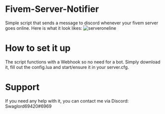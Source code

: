 # Fivem-Server-Notifier
 Simple script that sends a message to discord whenever your fivem server goes online.
 Here is what it look likes:
![serveroneline](https://user-images.githubusercontent.com/82315449/160415295-6316faad-70b6-4747-94e7-873f1b54f782.png)
# How to set it up
The script functions with a Webhook so no need for a bot.
Simply download it, fill out the config.lua and start/ensure it in your server.cfg.
# Support
If you need any help with it, you can contact me via Discord: Swaglord69420#6969
